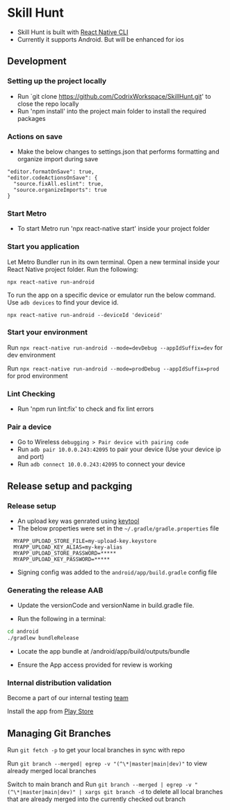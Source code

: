 # Skill Hunt

- Skill Hunt is built with [React Native CLI](https://reactnative.dev/docs/environment-setup)
- Currently it supports Android. But will be enhanced for ios

## Development

### Setting up the project locally

- Run `git clone https://github.com/CodrixWorkspace/SkillHunt.git' to close the repo locally
- Run 'npm install' into the project main folder to install the required packages

### Actions on save

- Make the below changes to settings.json that performs formatting and organize import during save

```
"editor.formatOnSave": true,
"editor.codeActionsOnSave": {
  "source.fixAll.eslint": true,
  "source.organizeImports": true
}
```

### Start Metro

- To start Metro run 'npx react-native start' inside your project folder

### Start you application

Let Metro Bundler run in its own terminal. Open a new terminal inside your React Native project folder. Run the following:

```
npx react-native run-android
```

To run the app on a specific device or emulator run the below command. Use `adb devices` to find your device id.

`npx react-native run-android --deviceId 'deviceid'`

### Start your environment

Run `npx react-native run-android --mode=devDebug --appIdSuffix=dev` for dev environment

Run `npx react-native run-android --mode=prodDebug --appIdSuffix=prod` for prod environment

### Lint Checking

- Run 'npm run lint:fix' to check and fix lint errors

<!-- FIXME : Fill up with instruction for running the app on ios  -->

### Pair a device

- Go to Wireless `debugging > Pair device with pairing code`
- Run `adb pair 10.0.0.243:42095` to pair your device (Use your device ip and port)
- Run `adb connect 10.0.0.243:42095` to connect your device

## Release setup and packging

### Release setup

- An upload key was genrated using [keytool](https://reactnative.dev/docs/signed-apk-android)
- The below properties were set in the `~/.gradle/gradle.properties` file

```text
  MYAPP_UPLOAD_STORE_FILE=my-upload-key.keystore
  MYAPP_UPLOAD_KEY_ALIAS=my-key-alias
  MYAPP_UPLOAD_STORE_PASSWORD=*****
  MYAPP_UPLOAD_KEY_PASSWORD=*****
```

- Signing config was added to the `android/app/build.gradle` config file

### Generating the release AAB

- Update the versionCode and versionName in build.gradle file.

- Run the following in a terminal:

```bash
cd android
./gradlew bundleRelease
```

- Locate the app bundle at /android/app/build/outputs/bundle

- Ensure the App access provided for review is working

### Internal distribution validation

Become a part of our internal testing [team](https://play.google.com/apps/internaltest/4701438721505499078)

Install the app from [Play Store](https://play.google.com/store/apps/details?id=com.codrix.skill&hl=en-US&ah=0S_CC-tVBeRQh2KARpnLmSLljpg&pli=1)

## Managing Git Branches

Run `git fetch -p` to get your local branches in sync with repo

Run `git branch --merged| egrep -v "(^\*|master|main|dev)"` to view already merged local branches

Switch to main branch and Run `git branch --merged | egrep -v "(^\*|master|main|dev)" | xargs git branch -d` to delete all local branches that are already merged into the currently checked out branch
